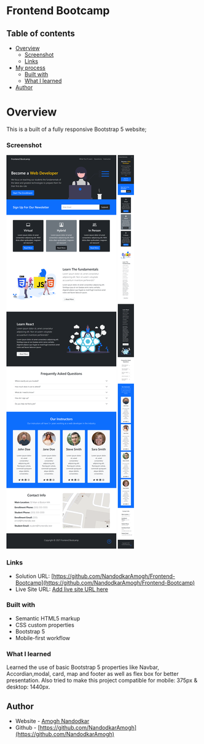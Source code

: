 # Frontend Bootcamp 


## Table of contents

- [Overview](#overview)
  - [Screenshot](#screenshot)
  - [Links](#links)
- [My process](#my-process)
  - [Built with](#built-with)
  - [What I learned](#what-i-learned)
- [Author](#author)



# Overview
This is a built of a fully responsive Bootstrap 5 website;


### Screenshot

![](./images/img1.png)
![](./images/img2.png)

### Links

- Solution URL: [https://github.com/NandodkarAmogh/Frontend-Bootcamp](https://github.com/NandodkarAmogh/Frontend-Bootcamp)
- Live Site URL: [Add live site URL here](https://your-live-site-url.com)

### Built with

- Semantic HTML5 markup
- CSS custom properties
- Bootstrap 5
- Mobile-first workflow

### What I learned

Learned the use of basic Bootstrap 5 properties  like Navbar, Accordian,modal, card, map and footer as well as flex box for better presentation. Also tried to make this project compatible  for mobile: 375px & desktop: 1440px. 

## Author

- Website - [Amogh Nandodkar](amoghnandodkar.netlify.app)
- Github - [https://github.com/NandodkarAmogh](https://github.com/NandodkarAmogh)


